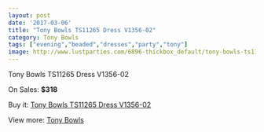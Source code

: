 ```yaml
---
layout: post
date: '2017-03-06'
title: "Tony Bowls TS11265 Dress V1356-02"
category: Tony Bowls
tags: ["evening","beaded","dresses","party","tony"]
image: http://www.lustparties.com/6896-thickbox_default/tony-bowls-ts11265-dress-v1356-02.jpg
---
```

Tony Bowls TS11265 Dress V1356-02

On Sales: **$318**
<a href="https://www.lustparties.com/en/tony-bowls/2368-tony-bowls-ts11265-dress-v1356-02.html"><amp-img layout="responsive" width="600" height="600" src="//www.lustparties.com/6896-thickbox_default/tony-bowls-ts11265-dress-v1356-02.jpg" alt="Tony Bowls TS11265 Dress V1356-02 0" /></a>
<a href="https://www.lustparties.com/en/tony-bowls/2368-tony-bowls-ts11265-dress-v1356-02.html"><amp-img layout="responsive" width="600" height="600" src="//www.lustparties.com/6897-thickbox_default/tony-bowls-ts11265-dress-v1356-02.jpg" alt="Tony Bowls TS11265 Dress V1356-02 1" /></a>

Buy it: [Tony Bowls TS11265 Dress V1356-02](https://www.lustparties.com/en/tony-bowls/2368-tony-bowls-ts11265-dress-v1356-02.html "Tony Bowls TS11265 Dress V1356-02")

View more: [Tony Bowls](https://www.lustparties.com/en/5-tony-bowls "Tony Bowls")